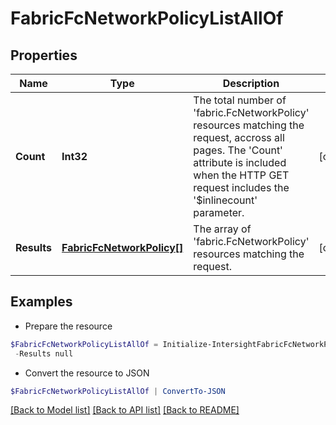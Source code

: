 # FabricFcNetworkPolicyListAllOf
## Properties

Name | Type | Description | Notes
------------ | ------------- | ------------- | -------------
**Count** | **Int32** | The total number of &#39;fabric.FcNetworkPolicy&#39; resources matching the request, accross all pages. The &#39;Count&#39; attribute is included when the HTTP GET request includes the &#39;$inlinecount&#39; parameter. | [optional] 
**Results** | [**FabricFcNetworkPolicy[]**](FabricFcNetworkPolicy.md) | The array of &#39;fabric.FcNetworkPolicy&#39; resources matching the request. | [optional] 

## Examples

- Prepare the resource
```powershell
$FabricFcNetworkPolicyListAllOf = Initialize-IntersightFabricFcNetworkPolicyListAllOf  -Count null `
 -Results null
```

- Convert the resource to JSON
```powershell
$FabricFcNetworkPolicyListAllOf | ConvertTo-JSON
```

[[Back to Model list]](../README.md#documentation-for-models) [[Back to API list]](../README.md#documentation-for-api-endpoints) [[Back to README]](../README.md)

